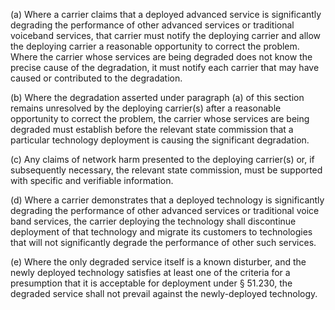 (a) Where a carrier claims that a deployed advanced service is significantly degrading the performance of other advanced services or traditional voiceband services, that carrier must notify the deploying carrier and allow the deploying carrier a reasonable opportunity to correct the problem. Where the carrier whose services are being degraded does not know the precise cause of the degradation, it must notify each carrier that may have caused or contributed to the degradation.

(b) Where the degradation asserted under paragraph (a) of this section remains unresolved by the deploying carrier(s) after a reasonable opportunity to correct the problem, the carrier whose services are being degraded must establish before the relevant state commission that a particular technology deployment is causing the significant degradation.

(c) Any claims of network harm presented to the deploying carrier(s) or, if subsequently necessary, the relevant state commission, must be supported with specific and verifiable information.

(d) Where a carrier demonstrates that a deployed technology is significantly degrading the performance of other advanced services or traditional voice band services, the carrier deploying the technology shall discontinue deployment of that technology and migrate its customers to technologies that will not significantly degrade the performance of other such services.

(e) Where the only degraded service itself is a known disturber, and the newly deployed technology satisfies at least one of the criteria for a presumption that it is acceptable for deployment under § 51.230, the degraded service shall not prevail against the newly-deployed technology.

